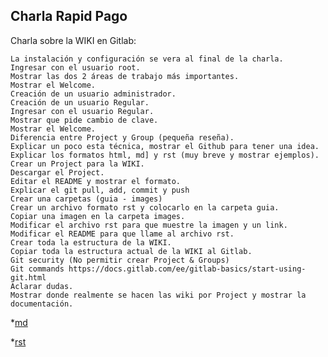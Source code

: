 ## Charla Rapid Pago

Charla sobre la WIKI en Gitlab:

	La instalación y configuración se vera al final de la charla.
	Ingresar con el usuario root.
	Mostrar las dos 2 áreas de trabajo más importantes.
	Mostrar el Welcome.
	Creación de un usuario administrador.
	Creación de un usuario Regular.
	Ingresar con el usuario Regular.
	Mostrar que pide cambio de clave.
	Mostrar el Welcome.
	Diferencia entre Project y Group (pequeña reseña).
	Explicar un poco esta técnica, mostrar el Github para tener una idea.
	Explicar los formatos html, md] y rst (muy breve y mostrar ejemplos).
	Crear un Project para la WIKI.
	Descargar el Project.
	Editar el README y mostrar el formato.
	Explicar el git pull, add, commit y push
	Crear una carpetas (guia - images)
	Crear un archivo formato rst y colocarlo en la carpeta guia.
	Copiar una imagen en la carpeta images.
	Modificar el archivo rst para que muestre la imagen y un link.
	Modificar el README para que llame al archivo rst.
	Crear toda la estructura de la WIKI.
	Copiar toda la estructura actual de la WIKI al Gitlab.
	Git security (No permitir crear Project & Groups)
	Git commands https://docs.gitlab.com/ee/gitlab-basics/start-using-git.html
	Aclarar dudas.
	Mostrar donde realmente se hacen las wiki por Project y mostrar la documentación.


*[md](guia/md.md)

*[rst](guia/rst.rst) 


